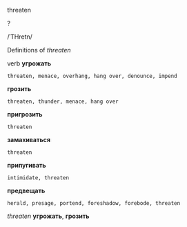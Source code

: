 threaten

?

/ˈTHretn/

Definitions of _threaten_

verb
**угрожать**

    threaten, menace, overhang, hang over, denounce, impend
**грозить**

    threaten, thunder, menace, hang over
**пригрозить**

    threaten
**замахиваться**

    threaten
**припугивать**

    intimidate, threaten
**предвещать**

    herald, presage, portend, foreshadow, forebode, threaten

_threaten_
**угрожать**, **грозить**